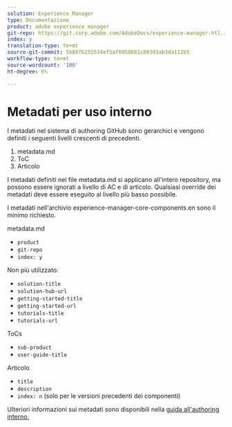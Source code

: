 ```yaml
---
solution: Experience Manager
type: Documentazione
product: adobe experience manager
git-repo: https://git.corp.adobe.com/AdobeDocs/experience-manager-htl.it-IT
index: y
translation-type: tm+mt
source-git-commit: 5b88f6255534ef5af0958681c80303ab3da112b5
workflow-type: tm+mt
source-wordcount: '108'
ht-degree: 6%

---
```



# Metadati per uso interno

I metadati nel sistema di authoring GitHub sono gerarchici e vengono definiti i seguenti livelli crescenti di precedenti.

1. metadata.md
1. ToC
1. Articolo

I metadati definiti nel file metadata.md si applicano all&#39;intero repository, ma possono essere ignorati a livello di AC e di articolo. Qualsiasi override dei metadati deve essere eseguito al livello più basso possibile.

I metadati nell&#39;archivio experience-manager-core-components.en sono il minimo richiesto.

metadata.md

* `product`
* `git-repo`
* `index: y`

Non più utilizzato:

* `solution-title`
* `solution-hub-url`
* `getting-started-title`
* `getting-started-url`
* `tutorials-title`
* `tutorials-url`

ToCs

* `sub-product`
* `user-guide-title`

Articolo

* `title`
* `description`
* `index: n` (solo per le versioni precedenti dei componenti)

Ulteriori informazioni sui metadati sono disponibili nella [guida all&#39;authoring interno.](https://docs.adobe.com/help/en/collaborative-doc-instructions/collaboration-guide/markdown/metadata.html#solution-metadata)
